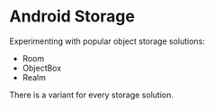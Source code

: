 # Android Storage

Experimenting with popular object storage solutions:
* Room
* ObjectBox
* Realm

There is a variant for every storage solution.
